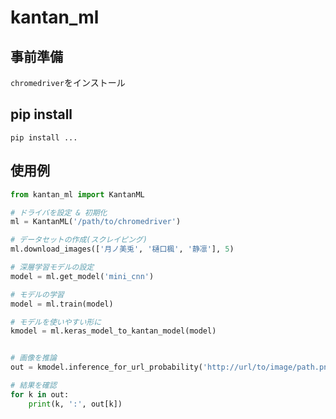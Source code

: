 # kantan_ml

## 事前準備
`chromedriver`をインストール

## pip install
```bash=
pip install ...
```

## 使用例
```python
from kantan_ml import KantanML

# ドライバを設定 & 初期化
ml = KantanML('/path/to/chromedriver')

# データセットの作成(スクレイピング)
ml.download_images(['月ノ美兎', '樋口楓', '静凛'], 5)

# 深層学習モデルの設定
model = ml.get_model('mini_cnn')

# モデルの学習
model = ml.train(model)

# モデルを使いやすい形に
kmodel = ml.keras_model_to_kantan_model(model)


# 画像を推論
out = kmodel.inference_for_url_probability('http://url/to/image/path.png')

# 結果を確認
for k in out:
    print(k, ':', out[k])

```